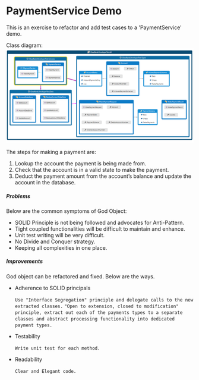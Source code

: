 # PaymentService Demo

This is an exercise to refactor and add test cases to a 'PaymentService' demo.

Class diagram:
![](class-diag.png)

The steps for making a payment are:
1. Lookup the account the payment is being made from.
2. Check that the account is in a valid state to make the payment.
3. Deduct the payment amount from the account’s balance and update the account in the database.

##### Problems
Below are the common symptoms of God Object:
* SOLID Principle is not being followed and advocates for Anti-Pattern.
* Tight coupled functionalities will be difficult to maintain and enhance.
* Unit test writing will be very difficult. 
* No Divide and Conquer strategy.
* Keeping all complexities in one place.

##### Improvements
God object can be refactored and fixed. Below are the ways.
* Adherence to SOLID principals 

    `Use "Interface Segregation" principle and delegate calls to the new extracted classes.`
    `"Open to extension, closed to modification" principle, extract out each of the payments types to a separate classes and abstract processing functionality into dedicated payment types.`

* Testability

    `Write unit test for each method.`

* Readability

    `Clear and Elegant code.`
    


